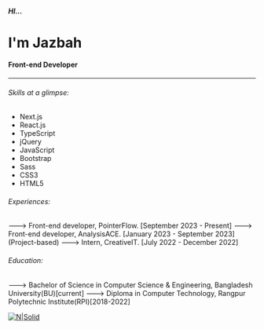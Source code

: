 ##### HI...
# I'm Jazbah
#### Front-end Developer
---

###### Skills at a glimpse:
- Next.js
- React.js
- TypeScript
- jQuery
- JavaScript
- Bootstrap
- Sass
- CSS3
- HTML5

###### Experiences:
---> Front-end developer, PointerFlow. [September 2023 - Present]
--->  Front-end developer, AnalysisACE. [January 2023 - September 2023] (Project-based)
---> Intern, CreativeIT. [July 2022 - December 2022]

###### Education:
---> Bachelor of Science in Computer Science & Engineering, Bangladesh University(BU)[current]
---> Diploma in Computer Technology, Rangpur Polytechnic Institute(RPI)[2018-2022]


[![N|Solid](https://jaz-bah.github.io/asset/image/logo-orange.png)](https://jaz-bah.github.io/)
